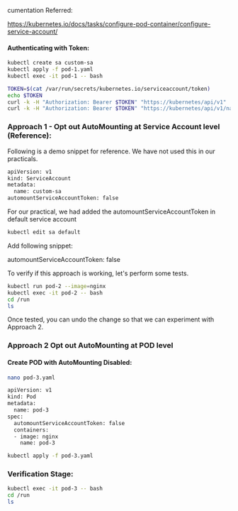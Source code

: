 
cumentation Referred:

https://kubernetes.io/docs/tasks/configure-pod-container/configure-service-account/

#### Authenticating with Token:
```sh
kubectl create sa custom-sa
kubectl apply -f pod-1.yaml
kubectl exec -it pod-1 -- bash
```
```sh
TOKEN=$(cat /var/run/secrets/kubernetes.io/serviceaccount/token)
echo $TOKEN
curl -k -H "Authorization: Bearer $TOKEN" "https://kubernetes/api/v1"
curl -k -H "Authorization: Bearer $TOKEN" "https://kubernetes/api/v1/namespaces"
```

### Approach 1 - Opt out AutoMounting at Service Account level (Reference):

Following is a demo snippet for reference. We have not used this in our practicals.
```sh
apiVersion: v1
kind: ServiceAccount
metadata:
  name: custom-sa
automountServiceAccountToken: false
```

For our practical, we had added the automountServiceAccountToken in default service account
```sh
kubectl edit sa default
```
Add following snippet:

automountServiceAccountToken: false

To verify if this approach is working, let's perform some tests.
```sh
kubectl run pod-2 --image=nginx
kubectl exec -it pod-2 -- bash
cd /run
ls
```
Once tested, you can undo the change so that we can experiment with Approach 2.

### Approach 2 Opt out AutoMounting at POD level

#### Create POD with AutoMounting Disabled:

```sh
nano pod-3.yaml
```
```sh
apiVersion: v1
kind: Pod
metadata:
  name: pod-3
spec:
  automountServiceAccountToken: false
  containers:
  - image: nginx
    name: pod-3
```
```sh
kubectl apply -f pod-3.yaml
```

### Verification Stage:

```sh
kubectl exec -it pod-3 -- bash
cd /run
ls
```

